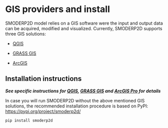 # GIS providers and install 

SMODERP2D model relies on a GIS software were the input and output
data can be acquired, modified and visualized. Currently, SMODERP2D
supports three GIS solutions:

- [QGIS](https://qgis.org)

- [GRASS GIS](https://grass.osgeo.org)

- [ArcGIS](https://www.esri.com/en-us/arcgis/products/arcgis-pro/overview)

## Installation instructions

***See specific instructions for
[QGIS](qgis.md#installation-instructions), [GRASS
GIS](grass.md#installation-instructions) and [ArcGIS
Pro](arcgis.md#installation-instructions) for details***

In case you will run SMODERP2D without the above mentioned GIS
solutions, the recommended installation procedure is based on PyPI: <https://pypi.org/project/smoderp2d/>

```sh
pip install smoderp2d
```
